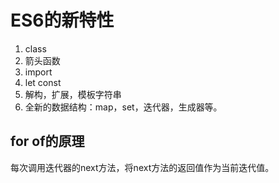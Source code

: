 ﻿# ES6的新特性

1. class
2. 箭头函数
3. import
4. let const
5. 解构，扩展，模板字符串
6. 全新的数据结构：map，set，迭代器，生成器等。

## for of的原理

每次调用迭代器的next方法，将next方法的返回值作为当前迭代值。

